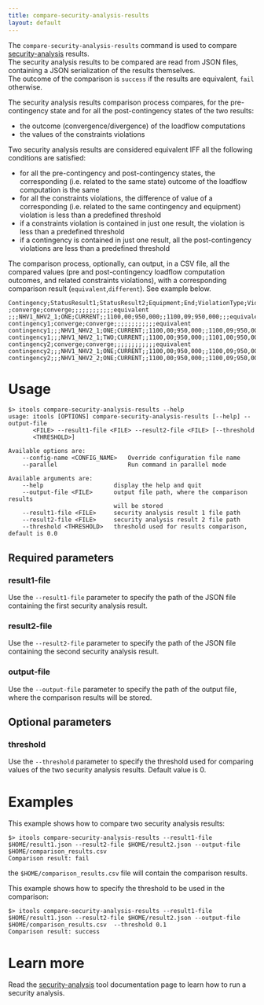 ```yaml
---
title: compare-security-analysis-results
layout: default
---
```


The `compare-security-analysis-results` command is used to compare [security-analysis](security-analysis.md) results.  
The security analysis results to be compared are read from JSON files, containing a JSON serialization of the results themselves.  
The outcome of the comparison is `success` if the results are equivalent, `fail` otherwise.  
  
The security analysis results comparison process compares, for the pre-contingency state and for all the post-contingency states of the two results:
- the outcome (convergence/divergence) of the loadflow computations
- the values of the constraints violations
  
Two security analysis results are considered equivalent IFF all the following conditions are satisfied:
- for all the pre-contingency and post-contingency states, the corresponding (i.e. related to the same state) outcome of the loadflow computation is the same
- for all the constraints violations, the difference of value of a corresponding (i.e. related to the same contingency and equipment) violation is less than a predefined threshold
- if a constraints violation is contained in just one result, the violation is less than a predefined threshold
- if a contingency is contained in just one result, all the post-contingency violations are less than a predefined threshold
  
The comparison process, optionally, can output, in a CSV file, all the compared values (pre and post-contingency loadflow computation outcomes, and related constraints violations), with a corresponding comparison result (`equivalent`,`different`). See example below.

```csv
Contingency;StatusResult1;StatusResult2;Equipment;End;ViolationType;ViolationNameResult1;ValueResult1;LimitResult1;ViolationNameResult2;ValueResult2;LimitResult2;ActionsResult1;ActionsResult2;Comparison
;converge;converge;;;;;;;;;;;;equivalent
;;;NHV1_NHV2_1;ONE;CURRENT;;1100,00;950,000;;1100,09;950,000;;;equivalent
contingency1;converge;converge;;;;;;;;;;;;equivalent
contingency1;;;NHV1_NHV2_1;ONE;CURRENT;;1100,00;950,000;;1100,09;950,000;;;equivalent
contingency1;;;NHV1_NHV2_1;TWO;CURRENT;;1100,00;950,000;;1101,00;950,000;;;different
contingency2;converge;converge;;;;;;;;;;;;equivalent
contingency2;;;NHV1_NHV2_1;ONE;CURRENT;;1100,00;950,000;;1100,09;950,000;;;equivalent
contingency2;;;NHV1_NHV2_2;ONE;CURRENT;;1100,00;950,000;;1100,09;950,000;;;equivalent
```

# Usage
```shell
$> itools compare-security-analysis-results --help
usage: itools [OPTIONS] compare-security-analysis-results [--help] --output-file
       <FILE> --result1-file <FILE> --result2-file <FILE> [--threshold
       <THRESHOLD>]

Available options are:
    --config-name <CONFIG_NAME>   Override configuration file name
    --parallel                    Run command in parallel mode

Available arguments are:
    --help                    display the help and quit
    --output-file <FILE>      output file path, where the comparison results
                              will be stored
    --result1-file <FILE>     security analysis result 1 file path
    --result2-file <FILE>     security analysis result 2 file path
    --threshold <THRESHOLD>   threshold used for results comparison, default is 0.0
```

## Required parameters

### result1-file
Use the `--result1-file` parameter to specify the path of the JSON file containing the first security analysis result. 

### result2-file
Use the `--result2-file` parameter to specify the path of the JSON file containing the second security analysis result.

### output-file
Use the `--output-file` parameter to specify the path of the output file, where the comparison results will be stored.

## Optional parameters

### threshold
Use the `--threshold` parameter to specify the threshold used for comparing values of the two security analysis results. Default value is 0.

# Examples

This example shows how to compare two security analysis results:

```shell
$> itools compare-security-analysis-results --result1-file $HOME/result1.json --result2-file $HOME/result2.json --output-file $HOME/comparison_results.csv
Comparison result: fail

```
the `$HOME/comparison_results.csv` file will contain the comparison results.  
  
This example shows how to specify the threshold to be used in the comparison:

```shell
$> itools compare-security-analysis-results --result1-file $HOME/result1.json --result2-file $HOME/result2.json --output-file $HOME/comparison_results.csv  --threshold 0.1
Comparison result: success
```

# Learn more
Read the [security-analysis](security-analysis.md) tool documentation page to 
learn how to run a security analysis.
